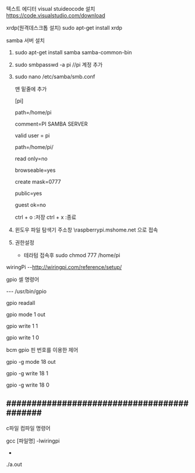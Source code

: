 텍스트 에디터 visual stuideocode 설치
https://code.visualstudio.com/download


xrdp(원격데스크톱 설치)
sudo apt-get install xrdp

samba 서버 설치
 1) sudo apt-get install samba samba-common-bin
 2) sudo smbpasswd -a pi     //pi 계정 추가
 3) sudo nano /etc/samba/smb.conf
 
    맨 밑줄에 추가
    
    [pi]
    
    path=/home/pi
    
    comment=PI SAMBA SERVER
    
    valid user = pi
    
    path=/home/pi/
    
    read only=no
    
    browseable=yes
    
    create mask=0777
    
    public=yes
    
    guest ok=no
    
    
    ctrl + o :저장
    ctrl + x :종료
    
  4) 윈도우 파일 탐색기 주소창 \\raspberrypi.mshome.net 으로 접속
  5) 권한설정
     - 테라텀 접속후
      sudo chmod 777 /home/pi
      
      
wiringPi
      --http://wiringpi.com/reference/setup/
      

gpio
셀 명령어

 --- /usr/bin/gpio
 
gpio readall

gpio mode 1 out

gpio write 1 1

gpio write 1 0

bcm gpio 핀 번호를 이용한 제어

gpio -g mode 18 out

gpio -g write 18 1

gpio -g write 18 0


###########################################
-------------------------------------------------------------------------------------
c파일 컴파일 명령어

gcc [파일명] -lwiringpi

- 
./a.out




